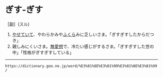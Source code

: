 # ぎす‐ぎす

［副］(スル)
1.  [やせていて](%E3%82%84%E3%81%9B%E3%82%8B%EF%BC%88%E7%97%A9%E3%81%9B%E3%82%8B%EF%BC%8F%E7%98%A0%E3%81%9B%E3%82%8B%EF%BC%89.md)、やわらかみや[ふくら](ふくら（膨ら／脹ら）)みに乏しいさま。「ぎすぎすしたからだつき」
2.  親しみにくいさま。[無愛想](ぶあいそう（無愛想）)で、冷たい感じがするさま。「ぎすぎすした世の中」「性格がぎすぎすしている」

---
`https://dictionary.goo.ne.jp/word/%E3%81%8E%E3%81%99%E3%81%8E%E3%81%99/`